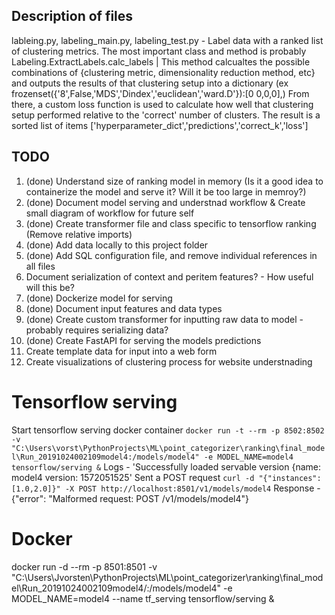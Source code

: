 ## Description of files
lableing.py, labeling_main.py, labeling_test.py - Label data with a ranked list of clustering metrics.
The most important class and method is probably Labeling.ExtractLabels.calc_labels | This method calcualtes the possible combinations of {clustering metric, dimensionality reduction method, etc} and outputs the results of that clustering setup into a dictionary (ex frozenset({'8',False,'MDS','Dindex','euclidean','ward.D'}):[0 0,0,0],)
From there, a custom loss function is used to calculate how well that clustering setup performed relative to the 'correct' number of clusters. The result is a sorted list of items ['hyperparameter_dict','predictions','correct_k','loss']

## TODO
1. (done) Understand size of ranking model in memory (Is it a good idea to containerize the model and serve it? Will it be too large in  memroy?)
2. (done) Document model serving and understnad workflow & Create small diagram of workflow for future self
3. (done) Create transformer file and class specific to tensorflow ranking (Remove relative imports)
4. (done) Add data locally to this project folder
4. (done) Add SQL configuration file, and remove individual references in all files
4. Document serialization of context and peritem features? - How useful will this be?
5. (done) Dockerize model for serving
6. (done) Document input features and data types
7. (done) Create custom transformer for inputting raw data to model - probably requires serializing data?
8. (done) Create FastAPI for serving the models predictions
9. Create template data for input into a web form
10. Create visualizations of clustering process for website understnading

# Tensorflow serving
Start tensorflow serving docker container `docker run -t --rm -p 8502:8502 -v "C:\Users\vorst\PythonProjects\ML\point_categorizer\ranking\final_model\Run_20191024002109model4:/models/model4" -e MODEL_NAME=model4 tensorflow/serving &`
Logs - 'Successfully loaded servable version {name: model4 version: 1572051525'
Sent a POST request `curl -d "{"instances":[1.0,2.0]}" -X POST http://localhost:8501/v1/models/model4`
Response - {"error": "Malformed request: POST /v1/models/model4"}

# Docker
docker run -d --rm -p 8501:8501 -v "C:\Users\Jvorsten\PythonProjects\ML\point_categorizer\ranking\final_model\Run_20191024002109model4/:/models/model4" -e MODEL_NAME=model4 --name tf_serving tensorflow/serving &